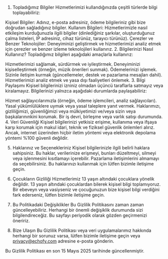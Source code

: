 1. Topladığımız Bilgiler
Hizmetlerimizi kullandığınızda çeşitli türlerde bilgi toplayabiliriz:

Kişisel Bilgiler: Adınız, e-posta adresiniz, ödeme bilgileriniz gibi bize doğrudan sağladığınız bilgiler.
Kullanım Bilgileri: Hizmetlerimizle nasıl etkileşim kurduğunuzla ilgili bilgiler (dinlediğiniz şarkılar, oluşturduğunuz çalma listeleri, IP adresiniz, cihaz türünüz, tarayıcı türünüz).
Çerezler ve Benzer Teknolojiler: Deneyiminizi geliştirmek ve hizmetlerimizi analiz etmek için çerezler ve benzer izleme teknolojileri kullanırız.
2. Bilgilerinizi Nasıl Kullanırız?
Topladığımız bilgileri aşağıdaki amaçlarla kullanırız:

Hizmetlerimizi sağlamak, sürdürmek ve iyileştirmek.
Deneyiminizi kişiselleştirmek (örneğin, müzik önerileri sunmak).
Ödemelerinizi işlemek.
Sizinle iletişim kurmak (güncellemeler, destek ve pazarlama mesajları dahil).
Hizmetlerimizi analiz etmek ve yasa dışı faaliyetleri önlemek.
3. Bilgi Paylaşımı
Kişisel bilgilerinizi izniniz olmadan üçüncü taraflarla satmayız veya kiralamayız. Bilgilerinizi yalnızca aşağıdaki durumlarda paylaşabiliriz:

Hizmet sağlayıcılarımızla (örneğin, ödeme işlemcileri, analiz sağlayıcıları).
Yasal yükümlülüklere uymak veya yasal taleplere yanıt vermek.
Haklarımızı, gizliliğimizi, güvenliğimizi veya mülkiyetimizi ve/veya sizin veya başkalarınınkini korumak.
Bir iş devri, birleşme veya varlık satışı durumunda.
4. Veri Güvenliği
Kişisel bilgilerinizi yetkisiz erişime, kullanıma veya ifşaya karşı korumak için makul idari, teknik ve fiziksel güvenlik önlemleri alırız. Ancak, internet üzerinden hiçbir iletim yöntemi veya elektronik depolama yöntemi %100 güvenli değildir.

5. Haklarınız ve Seçenekleriniz
Kişisel bilgilerinizle ilgili belirli haklara sahipsiniz. Bu haklar, verilerinize erişmeyi, bunları düzeltmeyi, silmeyi veya işlenmesini kısıtlamayı içerebilir. Pazarlama iletişimlerini almamayı da seçebilirsiniz. Bu haklarınızı kullanmak için lütfen bizimle iletişime geçin.

6. Çocukların Gizliliği
Hizmetlerimiz 13 yaşın altındaki çocuklara yönelik değildir. 13 yaşın altındaki çocuklardan bilerek kişisel bilgi toplamıyoruz. Bir ebeveyn veya vasiyseniz ve çocuğunuzun bize kişisel bilgi verdiğini fark ederseniz, lütfen bizimle iletişime geçin.

7. Bu Politikadaki Değişiklikler
Bu Gizlilik Politikasını zaman zaman güncelleyebiliriz. Herhangi bir önemli değişiklik durumunda sizi bilgilendireceğiz. Bu sayfayı periyodik olarak gözden geçirmenizi öneririz.

8. Bize Ulaşın
Bu Gizlilik Politikası veya veri uygulamalarımız hakkında herhangi bir sorunuz varsa, lütfen bizimle iletişime geçin veya privacy@echofy.com adresine e-posta gönderin.

Bu Gizlilik Politikası en son 15 Mayıs 2025 tarihinde güncellenmiştir.
